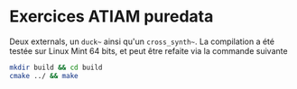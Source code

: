 # Exercices ATIAM **puredata**

Deux externals, un `duck~` ainsi qu'un `cross_synth~`. La compilation a été testée sur Linux Mint 64 bits, et peut être refaite via la commande suivante

```bash
mkdir build && cd build
cmake ../ && make
```
